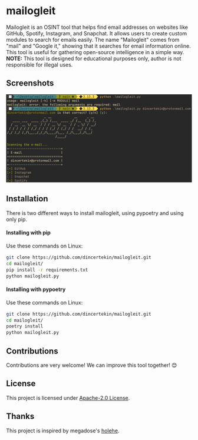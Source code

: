# mailogleit
Mailogleit is an OSINT tool that helps find email addresses on websites like GitHub, Spotify, Instagram, and Snapchat. It allows users to create custom modules to search for emails easily. The name "Mailogleit" comes from "mail" and "Google it," showing that it searches for email information online. This tool is useful for gathering open-source intelligence in a simple way.  
**NOTE:** This tool is designed for educational purposes only, author is not responsible for illegal uses.

## Screenshots
![mailogleit screenshot](images/screenshot.png)

## Installation
There is two different ways to install mailogleit, using pypoetry and using only pip.

#### Installing with pip
Use these commands on Linux:
```bash
git clone https://github.com/dincertekin/mailogleit.git
cd mailogleit/
pip install -r requirements.txt
python mailogleit.py
```

#### Installing with pypoetry
Use these commands on Linux:
```bash
git clone https://github.com/dincertekin/mailogleit.git
cd mailogleit/
poetry install
python mailogleit.py
```

## Contributions
Contributions are very welcome! We can improve this tool together! 😊

## License
This project is licensed under [Apache-2.0 License](LICENSE).

## Thanks
This project is inspired by megadose's [holehe](https://github.com/megadose/holehe).
